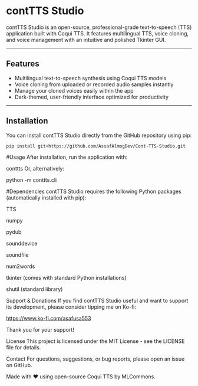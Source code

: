 # contTTS Studio

contTTS Studio is an open-source, professional-grade text-to-speech (TTS) application built with Coqui TTS. It features multilingual TTS, voice cloning, and voice management with an intuitive and polished Tkinter GUI.

---

## Features

- Multilingual text-to-speech synthesis using Coqui TTS models
- Voice cloning from uploaded or recorded audio samples instantly
- Manage your cloned voices easily within the app
- Dark-themed, user-friendly interface optimized for productivity

---

## Installation

You can install contTTS Studio directly from the GitHub repository using pip:

```bash
pip install git+https://github.com/AssafAlmogDev/Cont-TTS-Studio.git
```
#Usage
After installation, run the application with:

conttts
Or, alternatively:

python -m conttts.cli

#Dependencies
contTTS Studio requires the following Python packages (automatically installed with pip):

TTS

numpy

pydub

sounddevice

soundfile

num2words

tkinter (comes with standard Python installations)

shutil (standard library)

Support & Donations
If you find contTTS Studio useful and want to support its development, please consider tipping me on Ko-fi:

https://www.ko-fi.com/asafusa553

Thank you for your support!

License
This project is licensed under the MIT License - see the LICENSE file for details.

Contact
For questions, suggestions, or bug reports, please open an issue on GitHub.

Made with ❤️ using open-source Coqui TTS by MLCommons.
